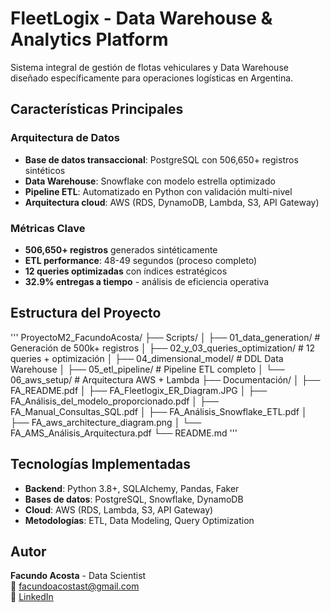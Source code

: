 # FleetLogix - Data Warehouse & Analytics Platform

Sistema integral de gestión de flotas vehiculares y Data Warehouse diseñado específicamente para operaciones logísticas en Argentina.

## Características Principales

### Arquitectura de Datos
- **Base de datos transaccional**: PostgreSQL con 506,650+ registros sintéticos
- **Data Warehouse**: Snowflake con modelo estrella optimizado
- **Pipeline ETL**: Automatizado en Python con validación multi-nivel
- **Arquitectura cloud**: AWS (RDS, DynamoDB, Lambda, S3, API Gateway)

### Métricas Clave
- **506,650+ registros** generados sintéticamente
- **ETL performance**: 48-49 segundos (proceso completo)
- **12 queries optimizadas** con índices estratégicos
- **32.9% entregas a tiempo** - análisis de eficiencia operativa

## Estructura del Proyecto
'''
ProyectoM2_FacundoAcosta/
├── Scripts/
│ ├── 01_data_generation/ # Generación de 500k+ registros
│ ├── 02_y_03_queries_optimization/ # 12 queries + optimización
│ ├── 04_dimensional_model/ # DDL Data Warehouse
│ ├── 05_etl_pipeline/ # Pipeline ETL completo
│ └── 06_aws_setup/ # Arquitectura AWS + Lambda
├── Documentación/
│ ├── FA_README.pdf
│ ├── FA_Fleetlogix_ER_Diagram.JPG
│ ├── FA_Análisis_del_modelo_proporcionado.pdf
│ ├── FA_Manual_Consultas_SQL.pdf
│ ├── FA_Análisis_Snowflake_ETL.pdf
│ ├── FA_aws_architecture_diagram.png
│ └── FA_AMS_Análisis_Arquitectura.pdf
└── README.md
'''


## Tecnologías Implementadas

- **Backend**: Python 3.8+, SQLAlchemy, Pandas, Faker
- **Bases de datos**: PostgreSQL, Snowflake, DynamoDB
- **Cloud**: AWS (RDS, Lambda, S3, API Gateway)
- **Metodologías**: ETL, Data Modeling, Query Optimization

## Autor

**Facundo Acosta** - Data Scientist  
📧 facundoacostast@gmail.com  
💼 [LinkedIn](https://linkedin.com/in/facundo-acosta-marketing/)
